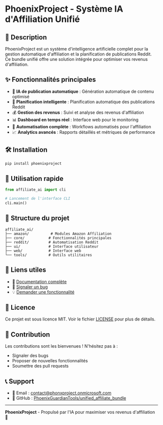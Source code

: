 # PhoenixProject - Système IA d'Affiliation Unifié

## 🚀 Description

PhoenixProject est un système d'intelligence artificielle complet pour la gestion automatique d'affiliation et la planification de publications Reddit. Ce bundle unifié offre une solution intégrée pour optimiser vos revenus d'affiliation.

## ✨ Fonctionnalités principales

- 🤖 **IA de publication automatique** : Génération automatique de contenu optimisé
- 📅 **Planification intelligente** : Planification automatique des publications Reddit
- 💰 **Gestion des revenus** : Suivi et analyse des revenus d'affiliation
- 📊 **Dashboard en temps réel** : Interface web pour le monitoring
- 🔄 **Automatisation complète** : Workflows automatisés pour l'affiliation
- 📈 **Analytics avancés** : Rapports détaillés et métriques de performance

## 🛠️ Installation

```bash
pip install phoenixproject
```

## 🚀 Utilisation rapide

```python
from affiliate_ai import cli

# Lancement de l'interface CLI
cli.main()
```

## 📁 Structure du projet

```
affiliate_ai/
├── amazon/          # Modules Amazon Affiliation
├── core/           # Fonctionnalités principales
├── reddit/         # Automatisation Reddit
├── ui/             # Interface utilisateur
├── web/            # Interface web
└── tools/          # Outils utilitaires
```

## 🔗 Liens utiles

- 📖 [Documentation complète](https://github.com/PhoenixGuardianTools/unified_affiliate_bundle#readme)
- 🐛 [Signaler un bug](https://github.com/PhoenixGuardianTools/unified_affiliate_bundle/issues)
- 💡 [Demander une fonctionnalité](https://github.com/PhoenixGuardianTools/unified_affiliate_bundle/issues)

## 📄 Licence

Ce projet est sous licence MIT. Voir le fichier [LICENSE](LICENSE) pour plus de détails.

## 🤝 Contribution

Les contributions sont les bienvenues ! N'hésitez pas à :
- Signaler des bugs
- Proposer de nouvelles fonctionnalités
- Soumettre des pull requests

## 📞 Support

- 📧 Email : contact@phonxproject.onmicrosoft.com
- 🐙 GitHub : [PhoenixGuardianTools/unified_affiliate_bundle](https://github.com/PhoenixGuardianTools/unified_affiliate_bundle)

---

**PhoenixProject** - Propulsé par l'IA pour maximiser vos revenus d'affiliation 🚀 